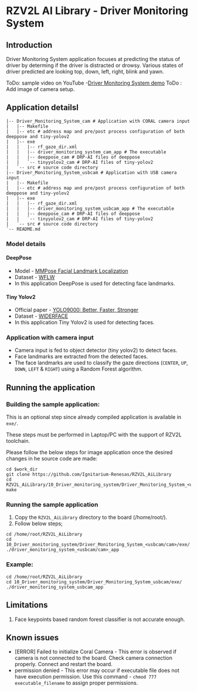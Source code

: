 # RZV2L AI Library - Driver Monitoring System

## Introduction

Driver Monitoring System application focuses at predicting the status of driver by determing if the driver is distracted or drowsy. Various states of driver predicted are looking top, down, left, right, blink and yawn.

ToDo:
sample video on YouTube -[Driver Monitoring System demo]()
ToDo : Add image of camera setup.

## Application detailsl

```
|-- Driver_Monitoring_System_cam # Application with CORAL camera input
|   |-- Makefile
|   |-- etc # address map and pre/post process configuration of both deeppose and tiny-yolov2
|   |-- exe
|   |   |-- rf_gaze_dir.xml 
|   |   |-- driver_monitoring_system_cam_app # The executable
|   |   |-- deeppose_cam # DRP-AI files of deeppose
|   |   `-- tinyyolov2_cam # DRP-AI files of tiny-yolov2
|   `-- src # source code directory
|-- Driver_Monitoring_System_usbcam # Application with USB camera input
|   |-- Makefile
|   |-- etc # address map and pre/post process configuration of both deeppose and tiny-yolov2
|   |-- exe
|   |   |-- rf_gaze_dir.xml 
|   |   |-- driver_monitoring_system_usbcam_app # The executable
|   |   |-- deeppose_cam # DRP-AI files of deeppose
|   |   `-- tinyyolov2_cam # DRP-AI files of tiny-yolov2
|   `-- src # source code directory
`-- README.md
```

### Model details

#### DeepPose

- Model - [MMPose Facial Landmark Localization](https://mmpose.readthedocs.io/en/latest/topics/face.html#deeppose-resnet-on-wflw)
- Dataset - [WFLW](https://wywu.github.io/projects/LAB/WFLW.html)
- In this application DeepPose is used for detecting face landmarks.

#### Tiny Yolov2

- Official paper - [YOLO9000: Better, Faster, Stronger](https://arxiv.org/pdf/1612.08242.pdf)
- Dataset - [WIDERFACE](http://shuoyang1213.me/WIDERFACE/)
- In this application Tiny Yolov2 is used for detecting faces.

### Application with camera input

- Camera input is fed to object detector (tiny yolov2) to detect faces.
- Face landmarks are extracted from the detected faces.
- The face landmarks are used to classify the gaze directions (`CENTER`, `UP`, `DOWN`, `LEFT` & `RIGHT`) using a Random Forest algorithm.

## Running the application

### Building the sample application:

This is an optional step since already compiled application is available in `exe/`.

These steps must be performed in Laptop/PC with the support of RZV2L toolchain.

Please follow the below steps for image application once the desired changes in he source code are made:

```
cd $work_dir
git clone https://github.com/Ignitarium-Renesas/RZV2L_AiLibrary
cd RZV2L_AiLibrary/10_Driver_monitoring_system/Driver_Monitoring_System_<usbcam/cam>
make
```

### Running the sample application

1. Copy the `RZV2L_AiLibrary` directory to the board (/home/root/).
2. Follow below steps;

```
cd /home/root/RZV2L_AiLibrary
cd 10_Driver_monitoring_system/Driver_Monitoring_System_<usbcam/cam>/exe/
./driver_monitoring_system_<usbcam/cam>_app
```

### Example:

```
cd /home/root/RZV2L_AiLibrary
cd 10_Driver_monitoring_system/Driver_Monitoring_System_usbcam/exe/
./driver_monitoring_system_usbcam_app
```

## Limitations

1. Face keypoints based random forest classifier is not accurate enough.

## Known issues
- [ERROR] Failed to initialize Coral Camera - This error is observed if camera is not connected to the board. Check camera connection properly. Connect and restart the board.
- permission denied - This error may occur if executable file does not have execution permission. Use this command - `chmod 777 executable_filename` to assign proper permissions.
